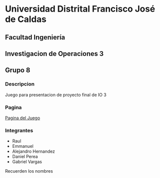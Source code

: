 # Universidad Distrital Francisco José de Caldas
## Facultad Ingeniería

## Investigacion de Operaciones 3
## Grupo 8

### Descripcion

Juego para presentacion de proyecto final de IO 3

### Pagina
[Pagina del Juego](https://vmgabriel.gitlab.io/game-io3)

### Integrantes

* Raul
* Emmanuel
* Alejandro Hernandez
* Daniel Perea
* Gabriel Vargas

Recuerden los nombres